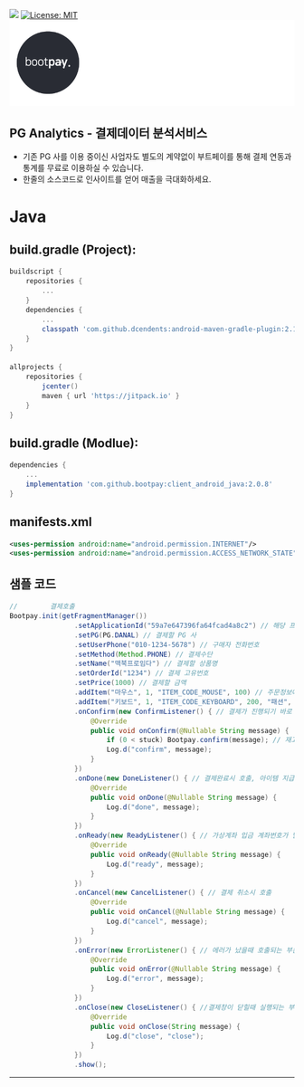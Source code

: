 [![](https://jitpack.io/v/bootpay/client_android_java.svg)](https://jitpack.io/#bootpay/client_android_java)
[![License: MIT](https://img.shields.io/badge/License-MIT-yellow.svg)](https://opensource.org/licenses/MIT)
![](logo/logo_bootpay.png)

## PG Analytics - 결제데이터 분석서비스
* 기존 PG 사를 이용 중이신 사업자도 별도의 계약없이 부트페이를 통해 결제 연동과 통계를 무료로 이용하실 수 있습니다.
* 한줄의 소스코드로 인사이트를 얻어 매출을 극대화하세요.


# Java 
## build.gradle (Project):
```gradle
buildscript {
    repositories {
        ...
    }
    dependencies {
        ...
        classpath 'com.github.dcendents:android-maven-gradle-plugin:2.1' // 비공식 해결 방법, gradle build error 가 발생시에만 추가
    }
}

allprojects {
    repositories {
        jcenter()
        maven { url 'https://jitpack.io' }
    }
}
```

## build.gradle (Modlue):
```gradle
dependencies {
    ...
    implementation 'com.github.bootpay:client_android_java:2.0.8'
}
```

## manifests.xml
```xml
<uses-permission android:name="android.permission.INTERNET"/>
<uses-permission android:name="android.permission.ACCESS_NETWORK_STATE"/>
```

## 샘플 코드
```java
//        결제호출
Bootpay.init(getFragmentManager())
                .setApplicationId("59a7e647396fa64fcad4a8c2") // 해당 프로젝트(안드로이드)의 application id 값
                .setPG(PG.DANAL) // 결제할 PG 사
                .setUserPhone("010-1234-5678") // 구매자 전화번호
                .setMethod(Method.PHONE) // 결제수단
                .setName("맥북프로임다") // 결제할 상품명
                .setOrderId("1234") // 결제 고유번호
                .setPrice(1000) // 결제할 금액
                .addItem("마우스", 1, "ITEM_CODE_MOUSE", 100) // 주문정보에 담길 상품정보, 통계를 위해 사용
                .addItem("키보드", 1, "ITEM_CODE_KEYBOARD", 200, "패션", "여성상의", "블라우스") // 주문정보에 담길 상품정보, 통계를 위해 사용
                .onConfirm(new ConfirmListener() { // 결제가 진행되기 바로 직전 호출되는 함수로, 주로 재고처리 등의 로직이 수행
                    @Override
                    public void onConfirm(@Nullable String message) {
                        if (0 < stuck) Bootpay.confirm(message); // 재고가 있을 경우.
                        Log.d("confirm", message);
                    }
                })
                .onDone(new DoneListener() { // 결제완료시 호출, 아이템 지급 등 데이터 동기화 로직을 수행합니다
                    @Override
                    public void onDone(@Nullable String message) {
                        Log.d("done", message);
                    }
                })
                .onReady(new ReadyListener() { // 가상계좌 입금 계좌번호가 발급되면 호출되는 함수입니다.
                    @Override
                    public void onReady(@Nullable String message) {
                        Log.d("ready", message);
                    }
                })
                .onCancel(new CancelListener() { // 결제 취소시 호출
                    @Override
                    public void onCancel(@Nullable String message) {
                        Log.d("cancel", message);
                    }
                })
                .onError(new ErrorListener() { // 에러가 났을때 호출되는 부분
                    @Override
                    public void onError(@Nullable String message) {
                        Log.d("error", message);
                    }
                })
                .onClose(new CloseListener() { //결제창이 닫힐때 실행되는 부분
                    @Override
                    public void onClose(String message) {
                        Log.d("close", "close");
                    }
                })
                .show();
```

<hr/>
 
